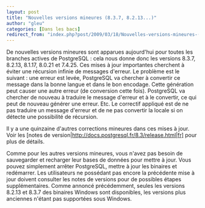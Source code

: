 ```yaml
---
layout: post
title: "Nouvelles versions mineures (8.3.7, 8.2.13...)"
author: "gleu"
categories: [Dans les bacs]
redirect_from: "index.php?post/2009/03/18/Nouvelles-versions-mineures-(8.3.7,-8.2.13...)"
---
```





<!--more-->


De nouvelles versions mineures sont apparues aujourd'hui pour toutes les branches actives de PostgreSQL : cela nous donne donc les versions 8.3.7, 8.2.13, 8.1.17, 8.0.21 et 7.4.25. Ces mises à jour importantes cherchent à éviter une récursion infinie de messages d'erreur. Le problème est le suivant : une erreur est levée, PostgreSQL va chercher à convertir ce message dans la bonne langue et dans le bon encodage. Cette génération peut causer une autre erreur (de conversion cette fois). PostgreSQL va chercher de nouveau à traduire le message d'erreur et à le convertir, ce qui peut de nouveau générer une erreur. Etc. Le correctif appliqué est de ne pas traduire un message d'erreur et de ne pas convertir la locale si on détecte une possibilité de récursion.



Il y a une quinzaine d'autres corrections mineures dans ces mises à jour. Voir les [notes de version|http://docs.postgresql.fr/8.3/release.html|fr] pour plus de détails.



Comme pour les autres versions mineures, vous n'avez pas besoin de sauvegarder et recharger leur bases de données pour mettre à jour. Vous pouvez simplement arrêter PostgreSQL, mettre à jour les binaires et redémarrer. Les utilisateurs ne possédant pas encore la précédente mise à jour doivent consulter les notes de versions pour de possibles étapes supplémentaires. Comme annoncé précédemment, seules les versions 8.2.13 et 8.3.7 des binaires Windows sont disponibles, les versions plus anciennes n'étant pas supportées sous Windows.